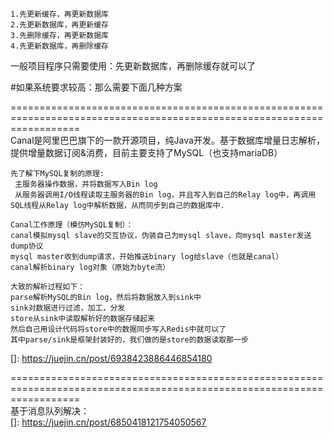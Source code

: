 ```
1.先更新缓存，再更新数据库
2.先更新数据库，再更新缓存
3.先删除缓存，再更新数据库
4.先更新数据库，再删除缓存
```

一般项目程序只需要使用：先更新数据库，再删除缓存就可以了



#如果系统要求较高：那么需要下面几种方案

========================================================================================================================  
Canal是阿里巴巴旗下的一款开源项目，纯Java开发。基于数据库增量日志解析，提供增量数据订阅&消费，目前主要支持了MySQL（也支持mariaDB）
```
先了解下MySQL复制的原理:
 主服务器操作数据，并将数据写入Bin log
 从服务器调用I/O线程读取主服务器的Bin log，并且写入到自己的Relay log中，再调用SQL线程从Relay log中解析数据，从而同步到自己的数据库中.
```
```
Canal工作原理（模仿MySQL复制）：
canal模拟mysql slave的交互协议，伪装自己为mysql slave，向mysql master发送dump协议
mysql master收到dump请求，开始推送binary log给slave（也就是canal）
canal解析binary log对象（原始为byte流）

大致的解析过程如下：
parse解析MySQL的Bin log，然后将数据放入到sink中
sink对数据进行过滤，加工，分发
store从sink中读取解析好的数据存储起来
然后自己用设计代码将store中的数据同步写入Redis中就可以了
其中parse/sink是框架封装好的，我们做的是store的数据读取那一步
```
[]: https://juejin.cn/post/6938423886446854180  

========================================================================================================================  
基于消息队列解决：   
[]: https://juejin.cn/post/6850418121754050567